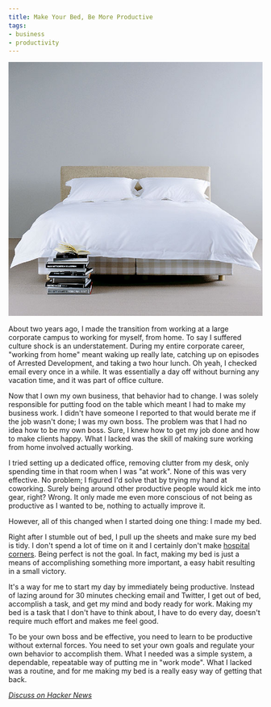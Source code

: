 ```yaml
---
title: Make Your Bed, Be More Productive
tags:
- business
- productivity
---
```

![Make Your Bed](/images/posts/make_your_bed.jpg)

About two years ago, I made the transition from working at a large
corporate campus to working for myself, from home. To say I suffered
culture shock is an understatement. During my entire corporate career,
"working from home" meant waking up really late, catching up on episodes
of Arrested Development, and taking a two hour lunch. Oh yeah, I checked
email every once in a while. It was essentially a day off without
burning any vacation time, and it was part of office culture.

Now that I own my own business, that behavior had to change. I was
solely responsible for putting food on the table which meant I had to
make my business work. I didn't have someone I reported to that would
berate me if the job wasn't done; I was my own boss. The problem was
that I had no idea how to be my own boss. Sure, I knew how to get my job
done and how to make clients happy. What I lacked was the skill of
making sure working from home involved actually working.

I tried setting up a dedicated office, removing clutter from my desk,
only spending time in that room when I was "at work". None of this was
very effective. No problem; I figured I'd solve that by trying my hand
at coworking. Surely being around other productive people would kick me
into gear, right? Wrong. It only made me even more conscious of not
being as productive as I wanted to be, nothing to actually improve it.

However, all of this changed when I started doing one thing: I made my
bed.

Right after I stumble out of bed, I pull up the sheets and make sure my
bed is tidy. I don't spend a lot of time on it and I certainly don't make
[hospital corners](http://artofmanliness.com/2009/11/19/how-to-make-a-bed-you-can-bounce-a-quarter-off-of/).
Being perfect is not the goal. In fact, making my
bed is just a means of accomplishing something more important, a easy
habit resulting in a small victory.

It's a way for me to start my day by immediately being productive.
Instead of lazing around for 30 minutes checking email and Twitter, I
get out of bed, accomplish a task, and get my mind and body ready for
work. Making my bed is a task that I don't have to think about, I have
to do every day, doesn't require much effort and makes me feel good.

To be your own boss and be effective, you need to learn to be productive
without external forces. You need to set your own goals and regulate
your own behavior to accomplish them. What I needed was a simple system,
a dependable, repeatable way of putting me in "work mode". What I lacked
was a routine, and for me making my bed is a really easy way of getting
that back.

_<a href="http://news.ycombinator.com/item?id=4179301">Discuss on Hacker
News</a>_
